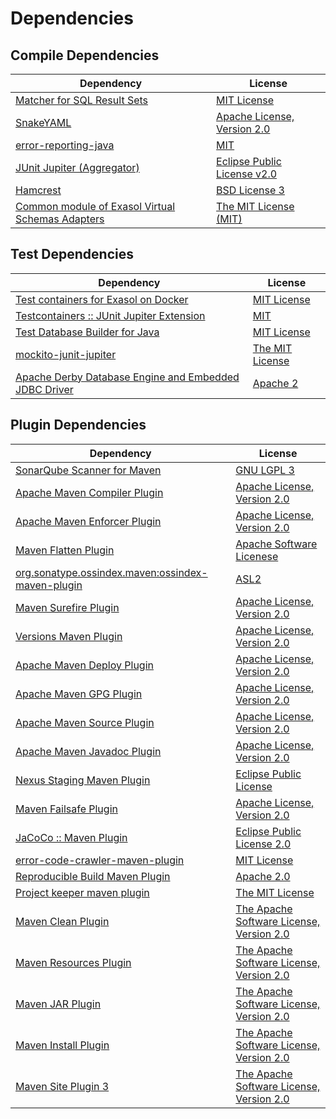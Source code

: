<!-- @formatter:off -->
# Dependencies

## Compile Dependencies

| Dependency                                             | License                          |
| ------------------------------------------------------ | -------------------------------- |
| [Matcher for SQL Result Sets][0]                       | [MIT License][1]                 |
| [SnakeYAML][2]                                         | [Apache License, Version 2.0][3] |
| [error-reporting-java][4]                              | [MIT][5]                         |
| [JUnit Jupiter (Aggregator)][6]                        | [Eclipse Public License v2.0][7] |
| [Hamcrest][8]                                          | [BSD License 3][9]               |
| [Common module of Exasol Virtual Schemas Adapters][10] | [The MIT License (MIT)][11]      |

## Test Dependencies

| Dependency                                                  | License               |
| ----------------------------------------------------------- | --------------------- |
| [Test containers for Exasol on Docker][12]                  | [MIT License][13]     |
| [Testcontainers :: JUnit Jupiter Extension][14]             | [MIT][15]             |
| [Test Database Builder for Java][16]                        | [MIT License][17]     |
| [mockito-junit-jupiter][18]                                 | [The MIT License][19] |
| [Apache Derby Database Engine and Embedded JDBC Driver][20] | [Apache 2][3]         |

## Plugin Dependencies

| Dependency                                              | License                                       |
| ------------------------------------------------------- | --------------------------------------------- |
| [SonarQube Scanner for Maven][21]                       | [GNU LGPL 3][22]                              |
| [Apache Maven Compiler Plugin][23]                      | [Apache License, Version 2.0][24]             |
| [Apache Maven Enforcer Plugin][25]                      | [Apache License, Version 2.0][24]             |
| [Maven Flatten Plugin][26]                              | [Apache Software Licenese][3]                 |
| [org.sonatype.ossindex.maven:ossindex-maven-plugin][27] | [ASL2][3]                                     |
| [Maven Surefire Plugin][28]                             | [Apache License, Version 2.0][24]             |
| [Versions Maven Plugin][29]                             | [Apache License, Version 2.0][24]             |
| [Apache Maven Deploy Plugin][30]                        | [Apache License, Version 2.0][24]             |
| [Apache Maven GPG Plugin][31]                           | [Apache License, Version 2.0][24]             |
| [Apache Maven Source Plugin][32]                        | [Apache License, Version 2.0][24]             |
| [Apache Maven Javadoc Plugin][33]                       | [Apache License, Version 2.0][24]             |
| [Nexus Staging Maven Plugin][34]                        | [Eclipse Public License][35]                  |
| [Maven Failsafe Plugin][36]                             | [Apache License, Version 2.0][24]             |
| [JaCoCo :: Maven Plugin][37]                            | [Eclipse Public License 2.0][38]              |
| [error-code-crawler-maven-plugin][39]                   | [MIT License][40]                             |
| [Reproducible Build Maven Plugin][41]                   | [Apache 2.0][3]                               |
| [Project keeper maven plugin][42]                       | [The MIT License][43]                         |
| [Maven Clean Plugin][44]                                | [The Apache Software License, Version 2.0][3] |
| [Maven Resources Plugin][45]                            | [The Apache Software License, Version 2.0][3] |
| [Maven JAR Plugin][46]                                  | [The Apache Software License, Version 2.0][3] |
| [Maven Install Plugin][47]                              | [The Apache Software License, Version 2.0][3] |
| [Maven Site Plugin 3][48]                               | [The Apache Software License, Version 2.0][3] |

[0]: https://github.com/exasol/hamcrest-resultset-matcher/
[1]: https://github.com/exasol/hamcrest-resultset-matcher/blob/main/LICENSE
[2]: https://bitbucket.org/snakeyaml/snakeyaml
[3]: http://www.apache.org/licenses/LICENSE-2.0.txt
[4]: https://github.com/exasol/error-reporting-java
[5]: https://opensource.org/licenses/MIT
[6]: https://junit.org/junit5/
[7]: https://www.eclipse.org/legal/epl-v20.html
[8]: http://hamcrest.org/JavaHamcrest/
[9]: http://opensource.org/licenses/BSD-3-Clause
[10]: https://github.com/exasol/virtual-schema-common-java/
[11]: https://github.com/exasol/virtual-schema-common-java/blob/main/LICENSE
[12]: https://github.com/exasol/exasol-testcontainers/
[13]: https://github.com/exasol/exasol-testcontainers/blob/main/LICENSE
[14]: https://testcontainers.org
[15]: http://opensource.org/licenses/MIT
[16]: https://github.com/exasol/test-db-builder-java/
[17]: https://github.com/exasol/test-db-builder-java/blob/main/LICENSE
[18]: https://github.com/mockito/mockito
[19]: https://github.com/mockito/mockito/blob/main/LICENSE
[20]: http://db.apache.org/derby/
[21]: http://sonarsource.github.io/sonar-scanner-maven/
[22]: http://www.gnu.org/licenses/lgpl.txt
[23]: https://maven.apache.org/plugins/maven-compiler-plugin/
[24]: https://www.apache.org/licenses/LICENSE-2.0.txt
[25]: https://maven.apache.org/enforcer/maven-enforcer-plugin/
[26]: https://www.mojohaus.org/flatten-maven-plugin/
[27]: https://sonatype.github.io/ossindex-maven/maven-plugin/
[28]: https://maven.apache.org/surefire/maven-surefire-plugin/
[29]: http://www.mojohaus.org/versions-maven-plugin/
[30]: https://maven.apache.org/plugins/maven-deploy-plugin/
[31]: https://maven.apache.org/plugins/maven-gpg-plugin/
[32]: https://maven.apache.org/plugins/maven-source-plugin/
[33]: https://maven.apache.org/plugins/maven-javadoc-plugin/
[34]: http://www.sonatype.com/public-parent/nexus-maven-plugins/nexus-staging/nexus-staging-maven-plugin/
[35]: http://www.eclipse.org/legal/epl-v10.html
[36]: https://maven.apache.org/surefire/maven-failsafe-plugin/
[37]: https://www.jacoco.org/jacoco/trunk/doc/maven.html
[38]: https://www.eclipse.org/legal/epl-2.0/
[39]: https://github.com/exasol/error-code-crawler-maven-plugin/
[40]: https://github.com/exasol/error-code-crawler-maven-plugin/blob/main/LICENSE
[41]: http://zlika.github.io/reproducible-build-maven-plugin
[42]: https://github.com/exasol/project-keeper/
[43]: https://github.com/exasol/project-keeper/blob/main/LICENSE
[44]: http://maven.apache.org/plugins/maven-clean-plugin/
[45]: http://maven.apache.org/plugins/maven-resources-plugin/
[46]: http://maven.apache.org/plugins/maven-jar-plugin/
[47]: http://maven.apache.org/plugins/maven-install-plugin/
[48]: http://maven.apache.org/plugins/maven-site-plugin/
